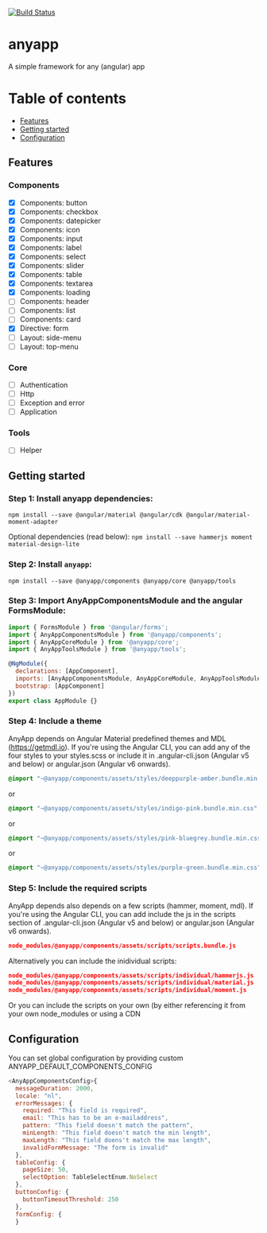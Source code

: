 [![Build Status][travis-badge]][travis-badge-url]


[travis-badge]: https://travis-ci.org/kelliekel/anyapp.svg?branch=master
[travis-badge-url]: https://travis-ci.org/kelliekel/anyapp


# anyapp
A simple framework for any (angular) app


# Table of contents
  * [Features](#features)
  * [Getting started](#getting-started)
  * [Configuration](#configuration)
  
## Features
### Components
 - [x] Components: button
 - [x] Components: checkbox
 - [x] Components: datepicker
 - [x] Components: icon
 - [x] Components: input
 - [x] Components: label
 - [x] Components: select
 - [x] Components: slider
 - [x] Components: table
 - [x] Components: textarea
 - [x] Components: loading
 - [ ] Components: header
 - [ ] Components: list
 - [ ] Components: card
 - [x] Directive: form
 - [ ] Layout: side-menu
 - [ ] Layout: top-menu
### Core 
 - [ ] Authentication
 - [ ] Http
 - [ ] Exception and error
 - [ ] Application
### Tools
 - [ ] Helper
 
## Getting started

### Step 1: Install anyapp dependencies:
`npm install --save @angular/material @angular/cdk @angular/material-moment-adapter`

Optional dependencies (read below):
`npm install --save hammerjs moment material-design-lite`

### Step 2: Install `anyapp`:
`npm install --save @anyapp/components @anyapp/core @anyapp/tools`

### Step 3: Import AnyAppComponentsModule and the angular FormsModule:
```js
import { FormsModule } from '@angular/forms';
import { AnyAppComponentsModule } from '@anyapp/components';
import { AnyAppCoreModule } from '@anyapp/core';
import { AnyAppToolsModule } from '@anyapp/tools';

@NgModule({
  declarations: [AppComponent],
  imports: [AnyAppComponentsModule, AnyAppCoreModule, AnyAppToolsModule, FormsModule],
  bootstrap: [AppComponent]
})
export class AppModule {}
```

### Step 4: Include a theme 
AnyApp depends on Angular Material predefined themes and MDL (https://getmdl.io). If you're using the Angular CLI, you can add any of the four styles to your styles.scss or include it in .angular-cli.json (Angular v5 and below) or angular.json (Angular v6 onwards).
```css
@import "~@anyapp/components/assets/styles/deeppurple-amber.bundle.min.css";
```
or
```css
@import "~@anyapp/components/assets/styles/indigo-pink.bundle.min.css";
```
or
```css
@import "~@anyapp/components/assets/styles/pink-bluegrey.bundle.min.css";
```
or
```css
@import "~@anyapp/components/assets/styles/purple-green.bundle.min.css";
```

### Step 5: Include the required scripts
AnyApp depends also depends on a few scripts (hammer, moment, mdl). If you're using the Angular CLI, you can add include the js in the scripts section of .angular-cli.json (Angular v5 and below) or angular.json (Angular v6 onwards).
```json
node_modules/@anyapp/components/assets/scripts/scripts.bundle.js
```
Alternatively you can include the inidividual scripts:
```json
node_modules/@anyapp/components/assets/scripts/individual/hammerjs.js
node_modules/@anyapp/components/assets/scripts/individual/material.js
node_modules/@anyapp/components/assets/scripts/individual/moment.js
```
Or you can include the scripts on your own (by either referencing it from your own node_modules or using a CDN


## Configuration
You can set global configuration by providing custom ANYAPP_DEFAULT_COMPONENTS_CONFIG
```js
<AnyAppComponentsConfig>{
  messageDuration: 2000,
  locale: "nl",
  errorMessages: {          
    required: "This field is required",
    email: "This has to be an e-mailaddress",
    pattern: "This field doesn't match the pattern",
    minLength: "This field doesn't match the min length",
    maxLength: "This field doens't match the max length",
    invalidFormMessage: "The form is invalid"
  },
  tableConfig: {
    pageSize: 50,
    selectOption: TableSelectEnum.NoSelect
  },
  buttonConfig: {
    buttonTimeoutThreshold: 250
  },
  formConfig: {
  }
```


<!---
npm run build:<project>
cd dist/<project>
npm publish --access=public

ng generate library <project> --prefix=<prefix>
--->
